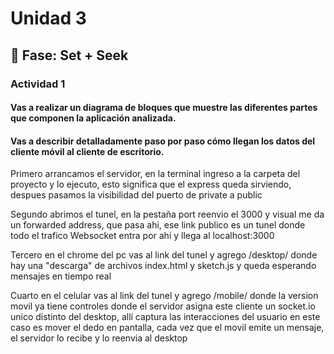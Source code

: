 # Unidad 3

## 🔎 Fase: Set + Seek

### Actividad 1

#### Vas a realizar un diagrama de bloques que muestre las diferentes partes que componen la aplicación analizada.


#### Vas a describir detalladamente paso por paso cómo llegan los datos del cliente móvil al cliente de escritorio.

Primero arrancamos el servidor, en la terminal ingreso a la carpeta del proyecto y lo ejecuto, esto significa que el express queda sirviendo, despues pasamos la visibilidad del puerto de private a public 

Segundo abrimos el tunel, en la pestaña port reenvio el 3000 y visual me da un forwarded address, que pasa ahi, ese link publico es un tunel donde todo el trafico Websocket entra por ahi y llega al localhost:3000

Tercero en el chrome del pc vas al link del tunel y agrego /desktop/ donde hay una "descarga" de archivos index.html y sketch.js y queda esperando mensajes en tiempo real 

Cuarto en el celular vas al link del tunel y agrego /mobile/ donde la version movil ya tiene controles donde el servidor asigna este cliente un socket.io unico distinto del desktop, allí captura las interacciones del usuario en este caso es mover el dedo en pantalla, cada vez que el movil emite un mensaje, el servidor lo recibe y lo reenvia al desktop 

